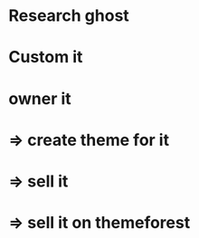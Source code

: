 # Research ghost
# Custom it 
# owner it 
# => create theme for it
# => sell it 
# => sell it on themeforest